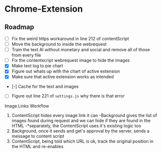 # Chrome-Extension

## Roadmap

-   [ ] Fix the weird https workaround in line 212 of contentScript
-   [ ] Move the background to inside the webrequest
-   [ ] Train the text AI without monetary and social and remove all of those from every file
-   [ ] Fix the contentscript webrequest image to hide the images
-   [X] Make text log to pie chart
-   [X] Figure out whats up with the chart of active extension
-   [X] Make sure that active extension works as intended
-   [-] Cache for the text and images
-   [ ] Figure out line 221 of `settings.js` why there is that error


Image Links Workflow
1. ContentScript hides every image link it can
    -Background gives the list of images found during request and we can hide if they are found in the HTML
    -*separately, the ContentScript uses it's existing logic too
2. Background, once it sends and get's approval by the server, sends a message to content script
3. ContentScript, being told which URL is ok, track the original position in the HTML and re-enables